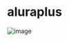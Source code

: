 # aluraplus

![image](https://github.com/eduleoncio/aluraplus/assets/132500546/7d090fd3-530c-45b0-8c23-01ce1dd4f637)
